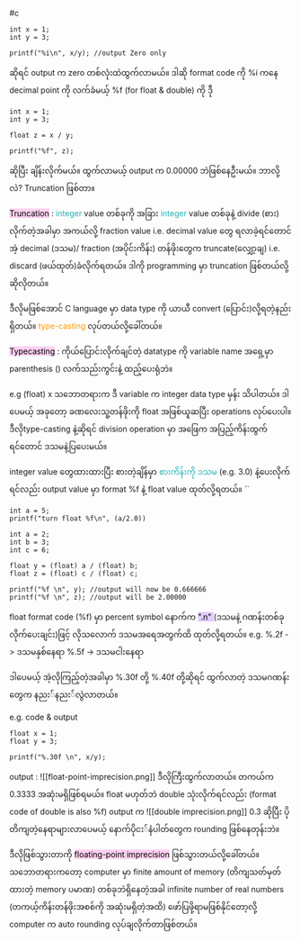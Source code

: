 #c
```
int x = 1;
int y = 3;

printf("%i\n", x/y); //output Zero only

```

ဆိုရင် output က zero တစ်လုံးထဲထွက်လာမယ်။ 
ဒါဆို format code ကို %i ကနေ decimal point ကို လက်ခံမယ့် %f (for float & double) ကို ဒီု

```
int x = 1;
int y = 3;

float z = x / y;

printf("%f", z);

```
ဆိုပြီး ချိန်းလိုက်မယ်။
ထွက်လာမယ့် output က 0.00000 ဘဲဖြစ်နေဦးမယ်။ ဘာလို့လဲ? Truncation ဖြစ်တာ။

<mark style="background: #FFB8EBA6;">Truncation</mark> : <span style="color:rgb(32, 178, 179)">integer</span> value တစ်ခုကို အခြား <span style="color:rgb(32, 178, 179)">integer</span> value တစ်ခုနဲ့ divide (စား) လိုက်တဲ့အခါမှာ အကယ်လို့ fraction value i.e. decimal value တွေ ရလာခဲ့ရင်တောင် အဲ့ decimal (ဒသမ)/ fraction (အပိုင်းကိန်း) တန်ဖိုးတွေက truncate(လျှော့ချ) i.e. discard (ဖယ်ထုတ်)ခံလိုက်ရတယ်။ ဒါကို programming မှာ truncation ဖြစ်တယ်လို့ဆိုလိုတယ်။

ဒီလိုမဖြစ်အောင် C language မှာ data type ကို ယာယီ ‌convert (ပြောင်း)လို့ရတဲ့နည်းရှိတယ်။ <span style="color:rgb(255, 155, 0)">type-casting</span> လုပ်တယ်လို့ခေါ်တယ်။ 

<mark style="background: #FFB8EBA6;">Typecasting</mark> : ကိုယ်ပြောင်းလိုက်ချင်တဲ့ datatype ကို variable name အရှေ့မှာ parenthesis () လက်သည်းကွင်းနဲ့ ထည့်ပေးရုံဘဲ။

e.g (float) x
သဘောတရားက ဒီ variable က integer data type မှန်း သိပါတယ်။ ဒါပေမယ့် အခုတော့ ခဏလေးသူ့တန်ဖိုးကို float အဖြစ်ယူဆပြီး operations လုပ်ပေးပါ။ ဒီလိုtype-casting နဲ့ဆိုရင် division operation မှာ အဖြေက အပြည့်ကိန်းထွက်ရင်တောင် ဒသမနဲ့ပြပေးမယ်။

integer value တွေထားထားပြီး စားတဲ့ချိန်မှာ <span style="color:rgb(32, 178, 179)">စားကိန်းကို ဒသမ</span> (e.g. 3.0)
နဲ့ပေးလိုက်ရင်လည်း output value မှာ format %f နဲ့ float value ထုတ်လို့ရတယ်။ ``

```
int a = 5;
printf("turn float %f\n", (a/2.0))

```


```
int a = 2;
int b = 3;
int c = 6;

float y = (float) a / (float) b;
float z = (float) c / (float) c;

printf("%f \n", y); //output will now be 0.666666
printf("%f \n", z); //output will be 2.00000
```

float format code (%f) မှာ percent symbol နောက်က <mark style="background: #D2B3FFA6;">".n" </mark>(ဒသမနဲ့ ဂဏန်းတစ်ခုလိုက်ပေးချင်း)ဖြင့် လိုသလောက် ဒသမအရေအတွက်ထိ ထုတ်လို့ရတယ်။
e.g. %.2f -> ဒသမနှစ်နေရာ
	 %.5f -> ဒသမငါးနေရာ

ဒါပေမယ့် အဲ့လိုကြည့်တဲ့အခါမှာ %.30f တို့ %.40f တို့ဆိုရင် ထွက်လာတဲ့ ဒသမဂဏန်းတွေက နညး်နညး်လွဲလာတယ်။

e.g. code & output
```
float x = 1;
float y = 3;

printf("%.30f \n", x/y);

```

output : ![[float-point-imprecision.png]]
ဒီလိုကြီးထွက်လာတယ်။ တကယ်က 0.3333 အဆုံးမရှိဖြစ်ရမယ်။
float မဟုတ်ဘဲ double သုံးလိုက်ရင်လည်း (format code of double is also %f) output က ![[double imprecision.png]]
0.3 ဆိုပြီး ပိုတိကျတဲ့နေရာများလာပေမယ့် နောက်ပိုငး်နံပါတ်တွေက rounding ဖြစ်နေတုန်းဘဲ။

ဒီလိုဖြစ်သွားတာကို <mark style="background: #FFB8EBA6;">floating-point imprecision</mark> ဖြစ်သွားတယ်လို့ခေါ်တယ်။ သဘောတရားကတော့ computer မှာ finite amount of memory (တိကျသတ်မှတ်ထားတဲ့ memory ပမာဏ) တစ်ခုဘဲရှိနေတဲ့အခါ infinite number of real numbers (တကယ့်ကိန်းတန်ဖိုးအစစ်ကို အဆုံးမရှိတဲ့အထိ) ဖော်ပြဖို့ရာမဖြစ်နိုင်တော့လို့ computer က auto rounding လုပ်ချလိုက်တာဖြစ်တယ်။